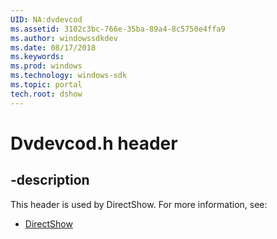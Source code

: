 ```yaml
---
UID: NA:dvdevcod
ms.assetid: 3102c3bc-766e-35ba-89a4-8c5750e4ffa9
ms.author: windowssdkdev
ms.date: 08/17/2018
ms.keywords: 
ms.prod: windows
ms.technology: windows-sdk
ms.topic: portal
tech.root: dshow
---
```


# Dvdevcod.h header


## -description


This header is used by DirectShow. For more information, see:

- [DirectShow](../_dshow)
